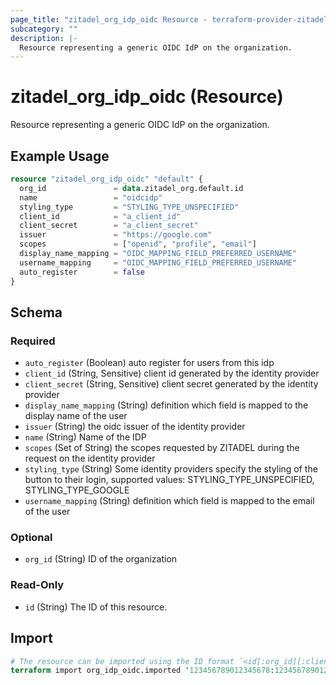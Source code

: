 ```yaml
---
page_title: "zitadel_org_idp_oidc Resource - terraform-provider-zitadel"
subcategory: ""
description: |-
  Resource representing a generic OIDC IdP on the organization.
---
```


# zitadel_org_idp_oidc (Resource)

Resource representing a generic OIDC IdP on the organization.

## Example Usage

```terraform
resource "zitadel_org_idp_oidc" "default" {
  org_id               = data.zitadel_org.default.id
  name                 = "oidcidp"
  styling_type         = "STYLING_TYPE_UNSPECIFIED"
  client_id            = "a_client_id"
  client_secret        = "a_client_secret"
  issuer               = "https://google.com"
  scopes               = ["openid", "profile", "email"]
  display_name_mapping = "OIDC_MAPPING_FIELD_PREFERRED_USERNAME"
  username_mapping     = "OIDC_MAPPING_FIELD_PREFERRED_USERNAME"
  auto_register        = false
}
```

<!-- schema generated by tfplugindocs -->
## Schema

### Required

- `auto_register` (Boolean) auto register for users from this idp
- `client_id` (String, Sensitive) client id generated by the identity provider
- `client_secret` (String, Sensitive) client secret generated by the identity provider
- `display_name_mapping` (String) definition which field is mapped to the display name of the user
- `issuer` (String) the oidc issuer of the identity provider
- `name` (String) Name of the IDP
- `scopes` (Set of String) the scopes requested by ZITADEL during the request on the identity provider
- `styling_type` (String) Some identity providers specify the styling of the button to their login, supported values: STYLING_TYPE_UNSPECIFIED, STYLING_TYPE_GOOGLE
- `username_mapping` (String) definition which field is mapped to the email of the user

### Optional

- `org_id` (String) ID of the organization

### Read-Only

- `id` (String) The ID of this resource.

## Import

```terraform
# The resource can be imported using the ID format `<id[:org_id][:client_secret]>`, e.g.
terraform import org_idp_oidc.imported '123456789012345678:123456789012345678:1234567890abcdef'
```
